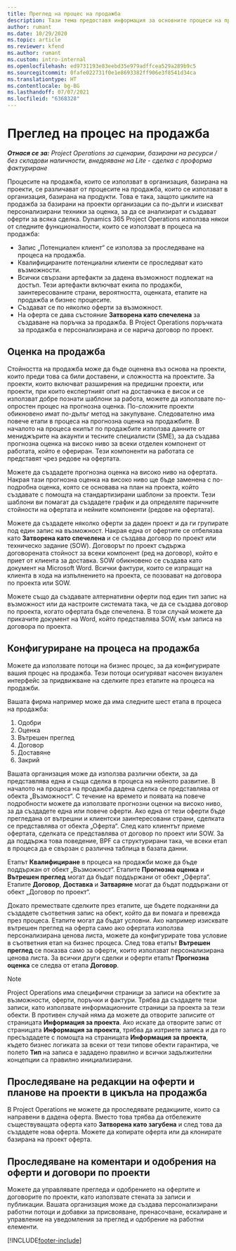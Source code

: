 ```yaml
---
title: Преглед на процес на продажба
description: Тази тема предоставя информация за основните процеси на продажба.
author: rumant
ms.date: 10/29/2020
ms.topic: article
ms.reviewer: kfend
ms.author: rumant
ms.custom: intro-internal
ms.openlocfilehash: ed9731193e83eebd35e979adffcea529a289b9c5
ms.sourcegitcommit: 0fafe022731f0e1e8693382ff906e3f8541d34ca
ms.translationtype: HT
ms.contentlocale: bg-BG
ms.lasthandoff: 07/07/2021
ms.locfileid: "6368328"
---
```

# <a name="sales-process-overview"></a>Преглед на процес на продажба

_**Отнася се за:** Project Operations за сценарии, базирани на ресурси / без складови наличности, внедряване на Lite - сделка с проформа фактуриране_

Процесите на продажба, които се използват в организация, базирана на проекти, се различават от процесите на продажба, които се използват в организация, базирана на продукти. Това е така, защото циклите на продажба за базирани на проекти организации са по-дълги и изискват персонализирани техники за оценка, за да се анализират и създават оферти за всяка сделка. Dynamics 365 Project Operations използва някои от следните функционалности, които се използват в процеса на продажба:

- Запис „Потенциален клиент“ се използва за проследяване на процеса на продажба.
- Квалифицираните потенциални клиенти се проследяват като възможности.
- Всички свързани артефакти за дадена възможност подлежат на достъп. Тези артефакти включват екипа по продажби, заинтересованите страни, вероятността, оценката, етапите на продажба и бизнес процесите.
- Създават се по няколко оферти за възможност.
- На оферта се дава състояние **Затворена като спечелена** за създаване на поръчка за продажба. В Project Operations поръчката за продажба е персонализирана и се нарича договор по проект.

## <a name="estimate-a-sale"></a>Оценка на продажба
Стойността на продажба може да бъде оценена въз основа на проекти, които преди това са били доставени, и сложността на проектите. За проекти, които включват разширения на предишни проекти, или проекти, при които експертният опит на доставчика е висок и се използват добре познати шаблони за работа, можете да използвате по-опростен процес на прогнозна оценка. По-сложните проекти обикновено имат по-дълъг метод на закупуване. Следователно има повече етапи в процеса на прогнозна оценка на продажбите. В началото на процеса екипът по продажбите използва данните от мениджърите на акаунти и тесните специалисти (SME), за да създава прогнозна оценка на високо ниво за всеки отделен компонент от работата, който е офериран. Тези компоненти на работата се представят чрез редове на офертата. 

Можете да създадете прогнозна оценка на високо ниво на офертата. Накрая тази прогнозна оценка на високо ниво ще бъде заменена с по-подробна оценка, която се основава на план на проекта, който създавате с помощта на стандартизирани шаблони за проекти. Тези шаблони ви помагат да създадете график и да определяте паричните стойности на офертата и нейните компоненти (редове на офертата). 

Можете да създадете няколко оферти за даден проект и да ги групирате под един запис на възможност. Накрая една от офертите се отбелязва като **Затворена като спечелена** и се създава договор по проект или техническо задание (SOW). Договорът по проект съдържа договорената стойност за всеки компонент (ред на договор), който е приет от клиента за доставка. SOW обикновено се създава като документ на Microsoft Word. Всички фактури, които се изпращат на клиента в хода на изпълнението на проекта, се позовават на договора по проекта или SOW.

Можете също да създавате алтернативни оферти под един тип запис на възможност или да настроите системата така, че да се създава договор по проекта, когато офертата бъде спечелена. В този случай можете да прикачите документ на Word, който представлява SOW, към записа на договора по проекта.

## <a name="configure-the-sales-process"></a>Конфигуриране на процеса на продажба
Можете да използвате потоци на бизнес процес, за да конфигурирате вашия процес на продажба. Тези потоци осигуряват насочен визуален интерфейс за придвижване на сделките през етапите на процеса на продажби.

Вашата фирма например може да има следните шест етапа в процеса на продажба:

1. Одобри
2. Оценка
3. Вътрешен преглед
4. Договор
5. Доставяне
6. Закрий
 
Вашата организация може да използва различни обекти, за да представлява една и съща сделка в процеса на нейното развитие. В началото на процеса на продажба дадена сделка се представлява от обекта „Възможност“. С течение на времето и появата на повече подробности можете да използвате прогнозни оценки на високо ниво, за да създадете една или повече оферти. Ако една от тези оферти бъде прегледана от вътрешни и клиентски заинтересовани страни, сделката се представлява от обекта „Оферта“. След като клиентът приеме офертата, сделката се представлява от договор по проект или SOW. За да поддържа това поведение, BPF са структурирани така, че всеки етап в процеса да е свързан с различна таблица в базата данни.

Етапът **Квалифициране** в процеса на продажби може да бъде поддържан от обект „Възможност“. Етапите **Прогнозна оценка** и **Вътрешен преглед** могат да бъдат поддържани от обект „Оферта“. Етапите **Договор**, **Доставка** и **Затваряне** могат да бъдат поддържани от обект „Договор по проект“.

Докато премествате сделките през етапите, ще бъдете подканяни да създадете съответния запис на обект, който да ви помага и превежда през процеса. Етапите могат да бъдат условни. Ако например изисквате вътрешен преглед на оферта само ако офертата използва персонализирана ценова листа, можете да конфигурирате това условие в съответния етап на бизнес процеса. След това етапът **Вътрешен преглед** се показва само за оферти, които използват персонализирана ценова листа. За всички други сделки и оферти етапът **Прогнозна оценка** се следва от етапа **Договор**.

> [!NOTE]
> Project Operations има специфични страници за записи на обектите за възможности, оферти, поръчки и фактури. Трябва да създадете тези записи, като използвате информационните страници за проекта за тези обекти. В противен случай няма да можете да отворите записите от страницата **Информация за проекта**. Ако искате да отворите запис от страницата **Информация за проекта**, трябва да изтриете записа и да го пресъздадете с помощта на страницата **Информация за проекта**, където бизнес логиката за всеки от тези типове обекти гарантира, че полето **Тип** на записа е зададено правилно и всички задължителни концепции са правилно инициализирани.


## <a name="track-revisions-to-quotes-and-project-plans-in-the-sales-cycle"></a>Проследяване на редакции на оферти и планове на проекти в цикъла на продажба
В Project Operations не можете да проследявате редакциите, които са направени в дадена оферта. Вместо това трябва да отбележите съществуващата оферта като **Затворена като загубена** и след това да създадете нова оферта. Можете да копирате оферта или да клонирате базирана на проект оферта.

## <a name="track-comments-and-approvals-of-quotes-and-project-contracts"></a>Проследяване на коментари и одобрения на оферти и договори по проекти
Можете да управлявате прегледа и одобрението на офертите и договорите по проекти, като използвате стената за записи и публикации. Вашата организация може да създава персонализирани работни потоци и добавки за присвояване, пренасочване, ескалиране и управление на уведомления за преглед и одобрение на работни елементи.


[!INCLUDE[footer-include](../includes/footer-banner.md)]